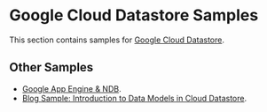 # Google Cloud Datastore Samples

This section contains samples for [Google Cloud Datastore](https://cloud.google.com/datastore).

## Other Samples

* [Google App Engine & NDB](../appengine/ndb).
* [Blog Sample: Introduction to Data Models in Cloud Datastore](../blog/introduction_to_data_models_in_cloud_datastore).
